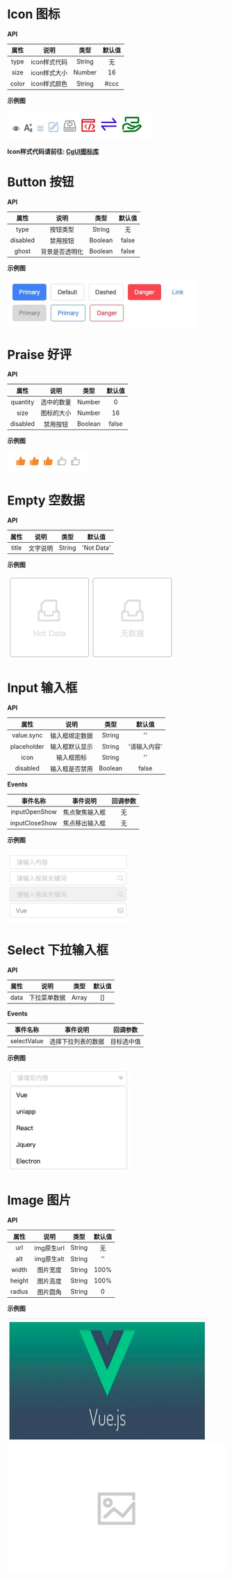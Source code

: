 # Icon 图标

**API**

| 属性 | 说明 | 类型 | 默认值 |
| :-: | :-: | :-: | :-: |
| type | icon样式代码 | String | 无 |
| size | icon样式大小 | Number | 16 |
| color | icon样式颜色 | String | #ccc |

**示例图**

![Icon示例图](./image/icon.jpeg)

**Icon样式代码请前往: [CgUI图标库](http://icon.codegorgeous.top)**

# Button 按钮

**API**

| 属性 | 说明 | 类型 | 默认值 |
| :-: | :-: | :-: | :-: |
| type | 按钮类型 | String | 无 |
| disabled | 禁用按钮 | Boolean | false |
| ghost | 背景是否透明化 | Boolean | false |

**示例图**

![Button示例图](./image/button.jpeg)

# Praise 好评

**API**

| 属性 | 说明 | 类型 | 默认值 |
| :-: | :-: | :-: | :-: |
| quantity | 选中的数量 | Number | 0 |
| size | 图标的大小 | Number | 16 |
| disabled | 禁用按钮 | Boolean | false |

**示例图**

![Praise示例图](./image/praise.jpeg)

# Empty 空数据

**API**

| 属性 | 说明 | 类型 | 默认值 |
| :-: | :-: | :-: | :-: |
| title | 文字说明 | String | 'Not Data' |


**示例图**

![Empty示例图](./image/empty.jpeg)

# Input 输入框

**API**

| 属性 | 说明 | 类型 | 默认值 |
| :-: | :-: | :-: | :-: |
| value.sync | 输入框绑定数据 | String | '' |
| placeholder | 输入框默认显示 | String | '请输入内容' |
| icon | 输入框图标 | String | '' |
| disabled | 输入框是否禁用 | Boolean | false |


**Events**

| 事件名称 | 事件说明 | 回调参数 |
| :-: | :-: | :-: |
| inputOpenShow | 焦点聚焦输入框 | 无 |
| inputCloseShow | 焦点移出输入框 | 无 |

**示例图**

![Input示例图](./image/Input.jpeg)

# Select 下拉输入框

**API**

| 属性 | 说明 | 类型 | 默认值 |
| :-: | :-: | :-: | :-: |
| data | 下拉菜单数据 | Array | [] |

**Events**

| 事件名称 | 事件说明 | 回调参数 |
| :-: | :-: | :-: |
| selectValue | 选择下拉列表的数据 | 目标选中值 |

**示例图**

![Select示例图](./image/Select.jpeg)

# Image 图片

**API**

| 属性 | 说明 | 类型 | 默认值 |
| :-: | :-: | :-: | :-: |
| url | img原生url | String | 无 |
| alt | img原生alt | String | '' |
| width | 图片宽度 | String | 100% |
| height | 图片高度 | String | 100% |
| radius | 图片圆角 | String | 0 |

**示例图**

![Image示例图](./image/Image.jpeg)
![Image示例图2](./image/Image2.jpeg)